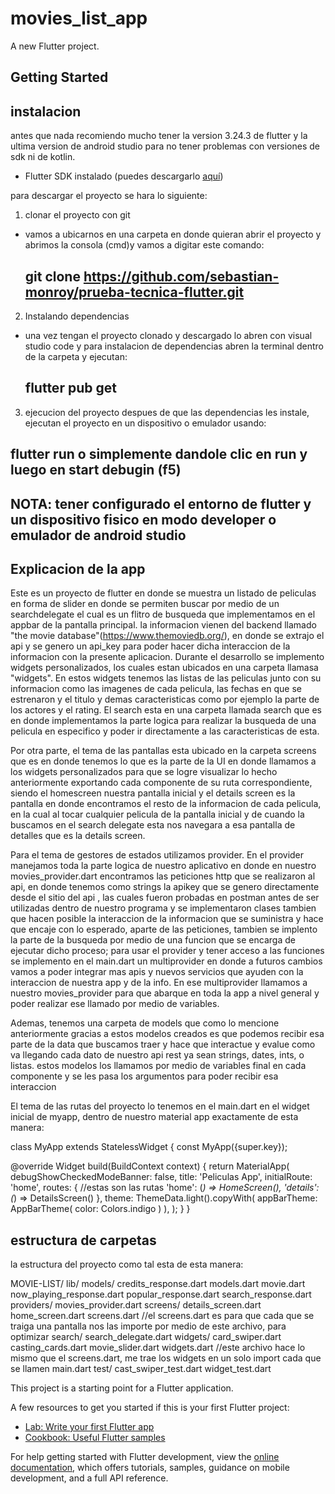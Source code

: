 # movies_list_app

A new Flutter project.

## Getting Started

## instalacion 
antes que nada recomiendo mucho tener la version 3.24.3 de flutter y la ultima version de android studio para no tener problemas con versiones de sdk ni de kotlin.

- Flutter SDK instalado (puedes descargarlo [aquí](https://flutter.dev/docs/get-started/install))

para descargar el proyecto se hara lo siguiente:

1. clonar el proyecto con git
 - vamos a ubicarnos en una carpeta en donde quieran abrir el proyecto y abrimos la consola (cmd)y vamos a digitar este comando:
   ## git clone https://github.com/sebastian-monroy/prueba-tecnica-flutter.git

2. Instalando dependencias
 - una vez tengan el proyecto clonado y descargado lo abren con visual studio code y para instalacion de dependencias abren la    terminal dentro de la carpeta y ejecutan:
   ## flutter pub get

3. ejecucion del proyecto
  despues de que las dependencias les instale, ejecutan el proyecto en un dispositivo o emulador usando:
  ## flutter run o simplemente dandole clic en run y luego en start debugin (f5)

## NOTA: tener configurado el entorno de flutter y un dispositivo fisico en modo developer o emulador de android studio


## Explicacion de la app
Este es un proyecto de flutter en donde se muestra un listado de peliculas en forma de slider en donde se permiten buscar por medio de un searchdelegate el cual es un flitro de busqueda que implementamos en el appbar de la pantalla principal. la informacion vienen del backend llamado "the movie database"(https://www.themoviedb.org/), en donde se extrajo el api y se genero un api_key para poder hacer dicha interaccion de la informacion con la presente aplicacion. Durante el desarrollo se implemento widgets personalizados, los cuales estan ubicados en una carpeta llamasa "widgets". En estos widgets tenemos las listas de las peliculas junto con su informacion como las imagenes de cada pelicula, las fechas en que se estrenaron y el titulo y demas caracteristicas como por ejemplo la parte de los actores y el rating. El search esta en una carpeta llamada search que es en donde implementamos la parte logica para realizar la busqueda de una pelicula en especifico y poder ir directamente a las caracteristicas de esta. 

Por otra parte, el tema de las pantallas esta ubicado en la carpeta screens que es en donde tenemos lo que es la parte de la UI en donde llamamos a los widgets personalizados para que se logre visualizar lo hecho anteriormente exportando cada componente de su ruta correspondiente, siendo el homescreen nuestra pantalla inicial y el details screen es la pantalla en donde encontramos el resto de la informacion de cada pelicula, en la cual al tocar cualquier pelicula de la pantalla inicial y de cuando la buscamos en el search delegate esta nos navegara a esa pantalla de detalles que es la details screen.

Para el tema de gestores de estados utilizamos provider. En el provider manejamos toda la parte logica de nuestro aplicativo en donde en nuestro movies_provider.dart encontramos las peticiones http que se realizaron al api, en donde tenemos como strings la apikey que se genero directamente desde el sitio del api , las cuales fueron probadas en postman antes de ser utilizadas dentro de nuestro programa y se implementaron clases tambien que hacen posible la interaccion de la informacion que se suministra y hace que encaje con lo esperado, aparte de las peticiones, tambien se implento la parte de la busqueda por medio de una funcion que se encarga de ejecutar dicho proceso; para usar el provider y tener acceso a las funciones se implemento en el main.dart un multiprovider en donde a futuros cambios vamos a poder integrar mas apis y nuevos servicios que ayuden con la interaccion de nuestra app y de la info. En ese multiprovider llamamos a nuestro movies_provider para que abarque en toda la app a nivel general y poder realizar ese llamado por medio de variables. 

Ademas, tenemos una carpeta de models que como lo mencione anteriormente gracias a estos modelos creados es que podemos recibir esa parte de la data que buscamos traer y hace que interactue y evalue como va llegando cada dato de nuestro api rest ya sean strings, dates, ints, o listas. estos modelos los llamamos por medio de variables final en cada componente y se les pasa los argumentos para poder recibir esa interaccion


El tema de las rutas del proyecto lo tenemos en el main.dart en el widget inicial de myapp, dentro de nuestro material app exactamente de esta manera: 

class MyApp extends StatelessWidget {
  const MyApp({super.key});

  @override
  Widget build(BuildContext context) {
    return MaterialApp(
      debugShowCheckedModeBanner: false,
      title: 'Peliculas App',
      initialRoute: 'home',
      routes: { //estas son las rutas
        'home': (_) => HomeScreen(),
        'details': (_) => DetailsScreen()
      },
      theme: ThemeData.light().copyWith(
        appBarTheme: AppBarTheme(
          color: Colors.indigo
        )
      ),
    );
  }
}

## estructura de carpetas
la estructura del proyecto como tal esta de esta manera:

MOVIE-LIST/
lib/
  models/
    credits_response.dart
    models.dart
    movie.dart
    now_playing_response.dart
    popular_response.dart
    search_response.dart
  providers/
    movies_provider.dart
  screens/
    details_screen.dart
    home_screen.dart
    screens.dart //el screens.dart es para que cada que se traiga una pantalla nos las importe por medio de este archivo, para optimizar
  search/
    search_delegate.dart
  widgets/
    card_swiper.dart
    casting_cards.dart
    movie_slider.dart
    widgets.dart //este archivo hace lo mismo que el screens.dart, me trae los widgets en un solo import cada que se llamen
main.dart
test/
  cast_swiper_test.dart
  widget_test.dart

This project is a starting point for a Flutter application.

A few resources to get you started if this is your first Flutter project:

- [Lab: Write your first Flutter app](https://docs.flutter.dev/get-started/codelab)
- [Cookbook: Useful Flutter samples](https://docs.flutter.dev/cookbook)

For help getting started with Flutter development, view the
[online documentation](https://docs.flutter.dev/), which offers tutorials,
samples, guidance on mobile development, and a full API reference.
